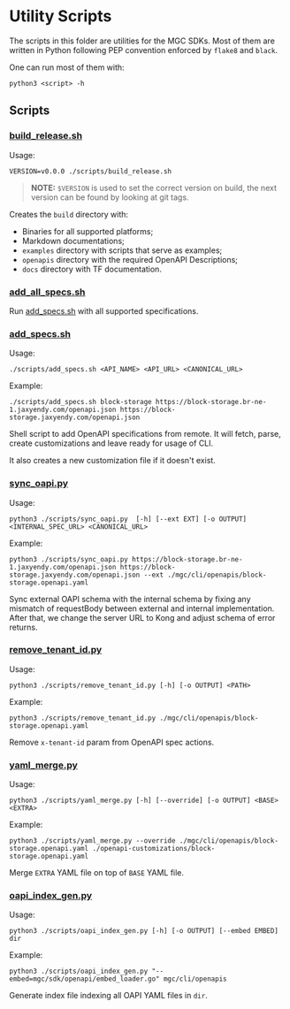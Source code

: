# Utility Scripts

The scripts in this folder are utilities for the MGC SDKs. Most of them are written in
Python following PEP convention enforced by `flake8` and `black`.

One can run most of them with:

```shell
python3 <script> -h
```

## Scripts

### [build_release.sh](./build_release.sh)

Usage:

```shell
VERSION=v0.0.0 ./scripts/build_release.sh
```
> **NOTE:**
>`$VERSION` is used to set the correct version on build, the next version can be found by looking at git tags.

Creates the `build` directory with:

- Binaries for all supported platforms;
- Markdown documentations;
- `examples` directory with scripts that serve as examples;
- `openapis` directory with the required OpenAPI Descriptions;
- `docs` directory with TF documentation.

### [add_all_specs.sh](./add_all_specs.sh)

Run [add_specs.sh](./add_specs.sh) with all supported specifications.

### [add_specs.sh](./add_specs.sh)

Usage:

```shell
./scripts/add_specs.sh <API_NAME> <API_URL> <CANONICAL_URL>
```

Example:

```shell
./scripts/add_specs.sh block-storage https://block-storage.br-ne-1.jaxyendy.com/openapi.json https://block-storage.jaxyendy.com/openapi.json
```

Shell script to add OpenAPI specifications from remote. It will fetch, parse, create
customizations and leave ready for usage of CLI.

It also creates a new customization file if it doesn't exist.


### [sync_oapi.py](./sync_oapi.py)

Usage:

```shell
python3 ./scripts/sync_oapi.py  [-h] [--ext EXT] [-o OUTPUT] <INTERNAL_SPEC_URL> <CANONICAL_URL>
```
Example:

```shell
python3 ./scripts/sync_oapi.py https://block-storage.br-ne-1.jaxyendy.com/openapi.json https://block-storage.jaxyendy.com/openapi.json --ext ./mgc/cli/openapis/block-storage.openapi.yaml
```

Sync external OAPI schema with the internal schema by fixing any mismatch of requestBody between external and internal implementation. After that, we change the server URL to Kong and adjust schema of error returns.

### [remove_tenant_id.py](./remove_tenant_id.py)

Usage:

```shell
python3 ./scripts/remove_tenant_id.py [-h] [-o OUTPUT] <PATH>
```

Example:

```shell
python3 ./scripts/remove_tenant_id.py ./mgc/cli/openapis/block-storage.openapi.yaml
```

Remove `x-tenant-id` param from OpenAPI spec actions.

### [yaml_merge.py](./yaml_merge.py)

Usage:

```shell
python3 ./scripts/yaml_merge.py [-h] [--override] [-o OUTPUT] <BASE> <EXTRA>
```

Example:

```shell
python3 ./scripts/yaml_merge.py --override ./mgc/cli/openapis/block-storage.openapi.yaml ./openapi-customizations/block-storage.openapi.yaml
```

Merge `EXTRA` YAML file on top of `BASE` YAML file.

### [oapi_index_gen.py](./oapi_index_gen.py)

Usage:

```shell
python3 ./scripts/oapi_index_gen.py [-h] [-o OUTPUT] [--embed EMBED] dir
```

Example:

```shell
python3 ./scripts/oapi_index_gen.py "--embed=mgc/sdk/openapi/embed_loader.go" mgc/cli/openapis
```

Generate index file indexing all OAPI YAML files in `dir`.
